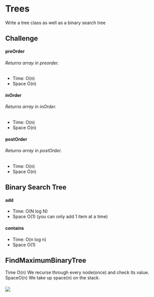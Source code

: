 # Trees
Write a tree class as well as a binary search tree
## Challenge
#### preOrder

###### Returns array in preorder.
* Time: O(n)
* Space O(n)

#### inOrder

###### Returns array in inOrder.
* Time: O(n)
* Space O(n)

#### postOrder

###### Returns array in postOrder.
* Time: O(n)
* Space O(n)

## Binary Search Tree
#### add
* Time: O(N log N)
* Space O(1) (you can only add 1 item at a time)

#### contains
* Time: O(n log n)
* Space O(1)


## FindMaximumBinaryTree
Time O(n)
    We recurse through every node(once) and check its value.
SpaceO(n)
    We take up space(n) on the stack.

####

![](./../resources/biggestTree.jpg)
